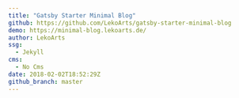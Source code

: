 ```yaml
---
title: "Gatsby Starter Minimal Blog"
github: https://github.com/LekoArts/gatsby-starter-minimal-blog
demo: https://minimal-blog.lekoarts.de/
author: LekoArts
ssg:
  - Jekyll
cms:
  - No Cms
date: 2018-02-02T18:52:29Z
github_branch: master
---
```

